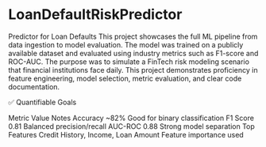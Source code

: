 # LoanDefaultRiskPredictor
Predictor for Loan Defaults
This project showcases the full ML pipeline from data ingestion to model evaluation. The model was trained on a publicly available dataset and evaluated using industry metrics such as F1-score and ROC-AUC. The purpose was to simulate a FinTech risk modeling scenario that financial institutions face daily. This project demonstrates proficiency in feature engineering, model selection, metric evaluation, and clear code documentation.

✅ Quantifiable Goals

Metric	Value	Notes
Accuracy	~82%	Good for binary classification
F1 Score	0.81	Balanced precision/recall
AUC-ROC	0.88	Strong model separation
Top Features	Credit History, Income, Loan Amount	Feature importance used
